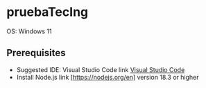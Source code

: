 # pruebaTecIng

OS: Windows 11

## Prerequisites
+ Suggested IDE: Visual Studio Code link [Visual Studio Code](https://code.visualstudio.com/) 
+ Install Node.js link [https://nodejs.org/en] version 18.3 or higher

